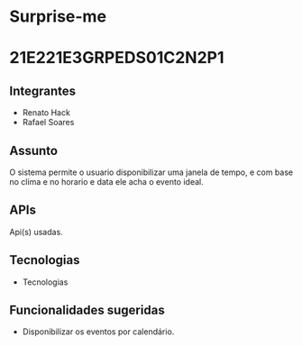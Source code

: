 # Surprise-me

<h1>21E221E3GRPEDS01C2N2P1</h1>

<h2>Integrantes</h2>
<ul>
  <li>Renato Hack</li>
<li>Rafael Soares</li>
</ul>

<h2>Assunto</h2>
O sistema permite o usuario disponibilizar 
uma janela de tempo, e com base no clima e 
no horario e data ele acha o evento ideal.

<h2>APIs</h2>
Api(s) usadas.

<h2>Tecnologias</h2>
<ul>
<li>Tecnologias</li>
</ul>

<h2>Funcionalidades sugeridas</h2>
<ul>
<li>Disponibilizar os eventos por calendário.</li>
</ul>
